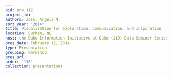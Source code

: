 ```yaml
---
pid: prs_112
project_id: 
authors: Zoss, Angela M.
sort_year: '2014'
title: Visualization for exploration, communication, and inspiration
location: Durham, NC
host: the Duke Information Initiative at Duke (iiD) Data Seminar Series
pres_date: February 12, 2014
type: Presentation
grouping: workshop
pres_url: 
order: '118'
collection: presentations
---
```

